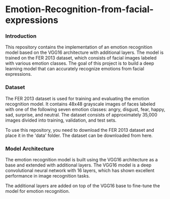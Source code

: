 # Emotion-Recognition-from-facial-expressions
### Introduction
This repository contains the implementation of an emotion recognition model based on the VGG16 architecture with additional layers. The model is trained on the FER 2013 dataset, which consists of facial images labeled with various emotion classes. The goal of this project is to build a deep learning model that can accurately recognize emotions from facial expressions.

### Dataset
The FER 2013 dataset is used for training and evaluating the emotion recognition model. It contains 48x48 grayscale images of faces labeled with one of the following seven emotion classes: angry, disgust, fear, happy, sad, surprise, and neutral. The dataset consists of approximately 35,000 images divided into training, validation, and test sets.

To use this repository, you need to download the FER 2013 dataset and place it in the 'data' folder. The dataset can be downloaded from here.

### Model Architecture
The emotion recognition model is built using the VGG16 architecture as a base and extended with additional layers. The VGG16 model is a deep convolutional neural network with 16 layers, which has shown excellent performance in image recognition tasks.

The additional layers are added on top of the VGG16 base to fine-tune the model for emotion recognition. 
